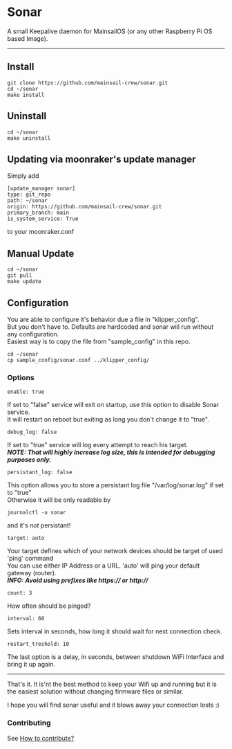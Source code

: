 # Sonar

A small Keepalive daemon for MainsailOS (or any other Raspberry Pi OS based Image).

---

## Install

    git clone https://github.com/mainsail-crew/sonar.git
    cd ~/sonar
    make install

## Uninstall

    cd ~/sonar
    make uninstall

## Updating via moonraker's update manager

Simply add

    [update_manager sonar]
    type: git_repo
    path: ~/sonar
    origin: https://github.com/mainsail-crew/sonar.git
    primary_branch: main
    is_system_service: True

to your moonraker.conf

## Manual Update

    cd ~/sonar
    git pull
    make update

## Configuration

You are able to configure it's behavior due a file in "klipper_config".\
But you don't have to. Defaults are hardcoded and sonar will run without any configuration.\
Easiest way is to copy the file from "sample_config" in this repo.

    cd ~/sonar
    cp sample_config/sonar.conf ../klipper_config/

### Options

    enable: true

If set to "false" service will exit on startup, use this option to disable Sonar service. \
It will restart on reboot but exiting as long you don't change it to "true".

    debug_log: false

If set to "true" service will log every attempt to reach his target. \
**_NOTE: That will highly increase log size, this is intended for debugging purposes only._**

    persistant_log: false

This option allows you to store a persistant log file "/var/log/sonar.log" if set to "true" \
Otherwise it will be only readable by

    journalctl -u sonar

and it's _not_ persistant!

    target: auto

Your target defines which of your network devices should be target of used 'ping' command \
You can use either IP Address or a URL. 'auto' will ping your default gateway (router).\
**_INFO: Avoid using prefixes like https:// or http://_**

    count: 3

How often should be pinged?

    interval: 60

Sets interval in seconds, how long it should wait for next connection check.

    restart_treshold: 10

The last option is a delay, in seconds, between shutdown WiFi Interface and bring it up again.

---

That's it. It is'nt the best method to keep your Wifi up and running but it is the easiest solution without changing firmware files or similar.

I hope you will find sonar useful and it blows away your connection losts :)

### Contributing

See [How to contribute?](https://github.com/mainsail-crew/sonar/blob/main/.github/CONTRIBUTING.md)
